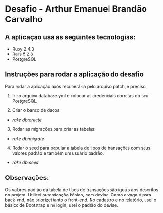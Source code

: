 # Desafio - Arthur Emanuel Brandão Carvalho

## A aplicação usa as seguintes tecnologias:

- Ruby 2.4.3
- Rails 5.2.3
- PostgreSQL

## Instruções para rodar a aplicação do desafio

Para rodar a aplicação após recuperá-la pelo arquivo patch, é preciso:

1. Ir no arquivo database.yml e colocar as credenciais corretas do seu PostgreSQL.

2. Criar o banco de dados:
- *rake db:create*

3. Rodar as migrações para criar as tabelas:
- *rake db:migrate*

4. Rodar o seed para popular a tabela de tipos de transações com seus valores padrão e também um usuário padrão.
- *rake db:seed*

## Observações:

Os valores padrão da tabela de tipos de transações são iguais aos descritos no projeto.
Utilizei autenticação básica, com devise.
Como a vaga é para back-end, não priorizei tanto o front-end. No cadastro e no relatório, usei o básico de Bootstrap e no login, usei o padrão do devise.